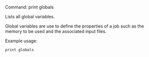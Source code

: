 Command: print globals 

Lists all global variables.

Global variables are use to define the properties of a job such as the memory to be used and the associated input files.

Example usage:

    print globals
